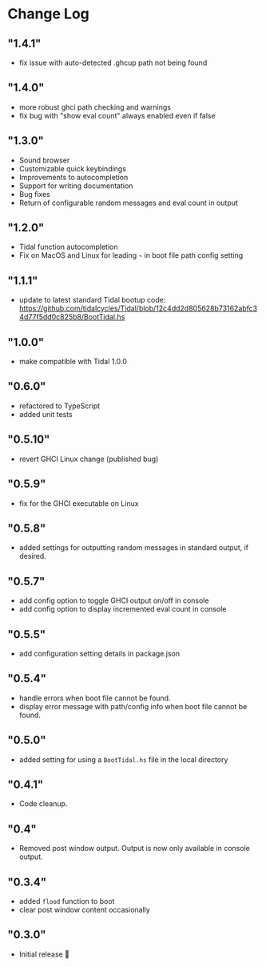 # Change Log

## "1.4.1"

- fix issue with auto-detected .ghcup path not being found

## "1.4.0"

- more robust ghci path checking and warnings
- fix bug with "show eval count" always enabled even if false

## "1.3.0"

- Sound browser
- Customizable quick keybindings
- Improvements to autocompletion
- Support for writing documentation
- Bug fixes
- Return of configurable random messages and eval count in output

## "1.2.0"

- Tidal function autocompletion
- Fix on MacOS and Linux for leading `~` in boot file path config setting

## "1.1.1"

- update to latest standard Tidal bootup code: https://github.com/tidalcycles/Tidal/blob/12c4dd2d805628b73162abfc34d77f5dd0c825b8/BootTidal.hs

## "1.0.0"
- make compatible with Tidal 1.0.0

## "0.6.0"
- refactored to TypeScript
- added unit tests

## "0.5.10"
- revert GHCI Linux change (published bug)

## "0.5.9"
- fix for the GHCI executable on Linux

## "0.5.8"
- added settings for outputting random messages in standard output, if desired.

## "0.5.7"
- add config option to toggle GHCI output on/off in console
- add config option to display incremented eval count in console

## "0.5.5"
- add configuration setting details in package.json

## "0.5.4"
- handle errors when boot file cannot be found.
- display error message with path/config info when boot file cannot be found.

## "0.5.0"
- added setting for using a `BootTidal.hs` file in the local directory

## "0.4.1"
- Code cleanup.

## "0.4"
- Removed post window output. Output is now only available in console output.

## "0.3.4"
- added `flood` function to boot
- clear post window content occasionally

## "0.3.0"
- Initial release 🎉

